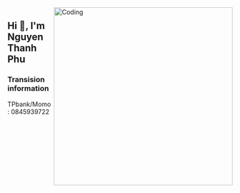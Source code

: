 <img align="right" alt="Coding" width="400" src="https://github.com/ngxx-fus/source_respo/blob/main/NTP.jpg">
<h2 align="left">Hi 👋, I'm Nguyen Thanh Phu</h2>
<h3 align="left">Transision information</h3>
TPbank/Momo : 0845939722
